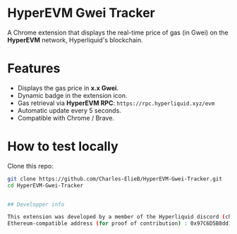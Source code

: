 # HyperEVM Gwei Tracker

A Chrome extension that displays the real-time price of gas (in Gwei) on the **HyperEVM** network, Hyperliquid's blockchain.


# Features

- Displays the gas price in **x.x Gwei**.
- Dynamic badge in the extension icon.
- Gas retrieval via **HyperEVM RPC**:
`https://rpc.hyperliquid.xyz/evm`
- Automatic update every 5 seconds.
- Compatible with Chrome / Brave.


# How to test locally

Clone this repo:
```bash
git clone https://github.com/Charles-ElieB/HyperEVM-Gwei-Tracker.git
cd HyperEVM-Gwei-Tracker


## Developper info

This extension was developed by a member of the Hyperliquid discord (charleselie8706 aka EleonMusk).
Ethereum-compatible address (for proof of contribution) : 0x97C6D5B8dd11D05591b230642f9AA3B79080dDe7
